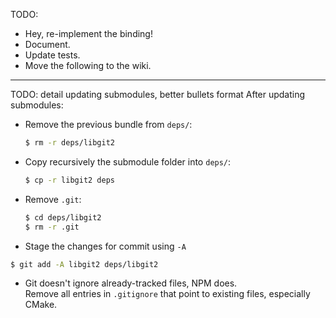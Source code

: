 TODO:

- Hey, re-implement the binding!
- Document.
- Update tests.
- Move the following to the wiki.

---

TODO: detail updating submodules, better bullets format
After updating submodules:

- Remove the previous bundle from `deps/`:

  ```bash
  $ rm -r deps/libgit2
  ```

- Copy recursively the submodule folder into `deps/`:

  ```bash
  $ cp -r libgit2 deps
  ```

- Remove `.git`:

  ```bash
  $ cd deps/libgit2
  $ rm -r .git
  ```

- Stage the changes for commit using `-A`

 ```bash
 $ git add -A libgit2 deps/libgit2
 ```

- Git doesn't ignore already-tracked files, NPM does.  
  Remove all entries in `.gitignore` that point to existing files, especially CMake.

